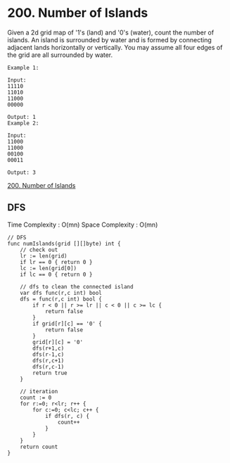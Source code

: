 # 200. Number of Islands

Given a 2d grid map of '1's (land) and '0's (water), count the number of islands. An island is surrounded by water and is formed by connecting adjacent lands horizontally or vertically. You may assume all four edges of the grid are all surrounded by water.

```
Example 1:

Input:
11110
11010
11000
00000

Output: 1
Example 2:

Input:
11000
11000
00100
00011

Output: 3
```

[200. Number of Islands](https://leetcode.com/problems/number-of-islands/)

## DFS

Time Complexity : O(mn)
Space Complexity : O(mn)


```golang
// DFS
func numIslands(grid [][]byte) int {
    // check out
    lr := len(grid)
    if lr == 0 { return 0 }
    lc := len(grid[0])
    if lc == 0 { return 0 }
    
    // dfs to clean the connected island
    var dfs func(r,c int) bool
    dfs = func(r,c int) bool {
        if r < 0 || r >= lr || c < 0 || c >= lc {
            return false
        }
        if grid[r][c] == '0' {
            return false
        }
        grid[r][c] = '0'
        dfs(r+1,c)
        dfs(r-1,c)
        dfs(r,c+1)
        dfs(r,c-1)
        return true
    }
    
    // iteration 
    count := 0
    for r:=0; r<lr; r++ {
        for c:=0; c<lc; c++ {
            if dfs(r, c) {
                count++
            }
        }
    }
    return count
}
```